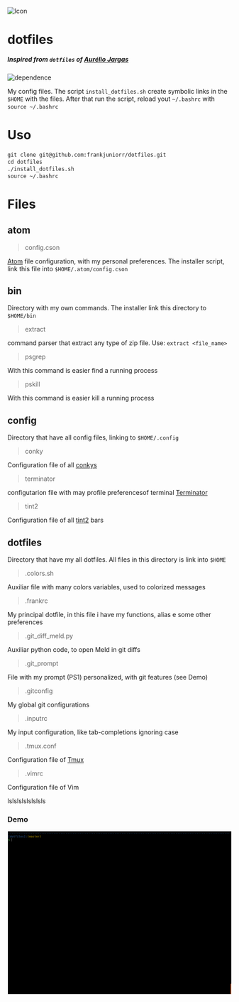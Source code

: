 <img alt="Icon" src="https://dotfiles.github.io/images/dotfiles-logo.png?raw=true" align="middle" height="114" width="400">

# dotfiles

##### Inspired from `dotfiles` of [Aurélio Jargas](https://github.com/aureliojargas/dotfiles)

![dependence](https://img.shields.io/badge/linux-ubuntu_18.04-212121.svg?style=true)

My config files.
The script `install_dotfiles.sh` create symbolic links in the `$HOME` with the files.
After that run the script, reload yout `~/.bashrc` with `source ~/.bashrc`

# Uso
```shell
git clone git@github.com:frankjuniorr/dotfiles.git
cd dotfiles
./install_dotfiles.sh
source ~/.bashrc
```

# Files

## atom

> config.cson

[Atom](https://atom.io/) file configuration, with my personal preferences. The installer script, link this file into `$HOME/.atom/config.cson`

## bin

Directory with my own commands. The installer link this directory to `$HOME/bin`

> extract

command parser that extract any type of zip file. Use: `extract <file_name>`

> psgrep

With this command is easier find a running process

> pskill

With this command is easier kill a running process

## config

Directory that have all config files, linking to `$HOME/.config`

> conky

Configuration file of all [conkys](https://github.com/brndnmtthws/conky)

> terminator

configutarion file with may profile preferencesof terminal [Terminator](https://launchpad.net/terminator)

> tint2

Configuration file of all [tint2](https://gitlab.com/o9000/tint2) bars

## dotfiles

Directory that have my all dotfiles. All files in this directory is link into `$HOME`

> .colors.sh

Auxiliar file with many colors variables, used to colorized messages

> .frankrc

My principal dotfile, in this file i have my functions, alias e some other preferences

> .git_diff_meld.py

Auxiliar python code, to open Meld in git diffs

> .git_prompt

File with my prompt (PS1) personalized, with git features (see Demo)

> .gitconfig

My global git configurations

> .inputrc

My input configuration, like tab-completions ignoring case

> .tmux.conf

Configuration file of [Tmux](https://github.com/tmux/tmux/wiki)

> .vimrc

Configuration file of Vim

lslslslslslslsls

### Demo

<img alt="Icon" src="screenshots/prompt_example.gif?raw=true" align="center" hspace="1" vspace="1">

